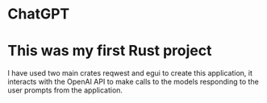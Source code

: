 # ChatGPT


# This was my first Rust project

I have used two main crates reqwest and egui to create this application, it interacts with the OpenAI API to make calls to the models responding to the user
prompts from the application.

